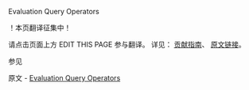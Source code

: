  Evaluation Query Operators

 ！本页翻译征集中！

请点击页面上方 EDIT THIS PAGE 参与翻译。
详见：
[贡献指南]( https://github.com/whaleal/MongoDB-Manual-zh/blob/master/CONTRIBUTING.md )、
[原文链接](  https://docs.mongodb.com/manual/reference/operator/query-evaluation/  )。

 参见

原文 - [Evaluation Query Operators]( https://docs.mongodb.com/manual/reference/operator/query-evaluation/ )

